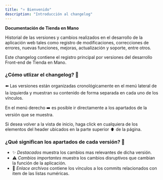 ```yaml
---
title: "⭐ Bienvenido"
description: "Introducción al changelog"
---
```


**Documentación de Tienda en Mano**

Historial de las versiones y cambios realizados en el desarrollo de la aplicación web tales como registro de modificaciones, correcciones de errores, nuevas funciones, mejoras, actualización y soporte, entre otros.

Este changelog contiene el registro principal por versiones del desarrollo Front-end de Tienda en Mano.

### ¿Cómo utlizar el changelog? 🤔

⬅️ Las versiones están organizadas cronológicamente en el menú lateral de la izquierda y muestran su contenido de forma separada en cada uno de los vínculos.

En el menú derecho ➡️ es posible ir directamente a los apartados de la versión que se muestra.

Si desea volver a la vista de inicio, haga click en cualquiera de los elementos del header ubicados en la parte superior ⬆️ de la página.

### ¿Qué significan los apartados de cada versión? 📖

- ✨ _Destacados_ muestra los cambios mas relevantes de dicha versión.
- ⚠️ _Cambios importantes_ muestra los cambios disruptivos que cambian la función de la aplicación.
- 🔗 _Enlace archivos_ contiene los vínculos a los commits relacionados con item de las listas numéricas.
